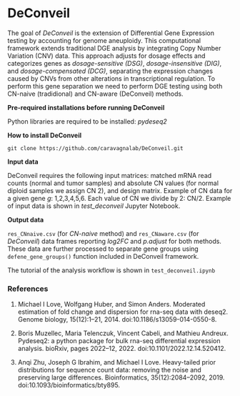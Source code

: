 # DeConveil

The goal of *DeConveil* is the extension of Differential Gene Expression testing by accounting for genome aneuploidy.
This computational framework extends traditional DGE analysis by integrating Copy Number Variation (CNV) data.
This approach adjusts for dosage effects and categorizes genes as *dosage-sensitive (DSG)*, *dosage-insensitive (DIG)*, and *dosage-compensated (DCG)*, separating the expression changes caused by CNVs from other alterations in transcriptional regulation.
To perform this gene separation we need to perform DGE testing using both CN-naive (tradidional) and CN-aware (DeConveil) methods.

**Pre-required installations before running DeConveil** 

Python libraries are required to be installed: *pydeseq2*


**How to install DeConveil**

`git clone https://github.com/caravagnalab/DeConveil.git`


**Input data**

DeConveil requires the following input matrices: matched mRNA read counts (normal and tumor samples) and absolute CN values (for normal diploid samples we assign CN 2), and design matrix. Example of CN data for a given gene *g*: 1,2,3,4,5,6. Each value of CN we divide by 2: CN/2. Example of input data is shown in *test_deconveil* Jupyter Notebook.


**Output data**

`res_CNnaive.csv` (for *CN-naive* method) and `res_CNaware.csv` (for *DeConveil*) data frames reporting *log2FC* and *p.adjust* for both methods.
These data are further processed to separate gene groups using `defene_gene_groups()` function included in DeConveil framework.

The tutorial of the analysis workflow is shown in `test_deconveil.ipynb`



### References

1. Michael I Love, Wolfgang Huber, and Simon Anders. Moderated estimation of fold change and dispersion for rna-seq data with deseq2. Genome biology, 15(12):1–21, 2014. doi:10.1186/s13059-014-0550-8.

2. Boris Muzellec, Maria Telenczuk, Vincent Cabeli, and Mathieu Andreux. Pydeseq2: a python package for bulk rna-seq differential expression analysis. bioRxiv, pages 2022–12, 2022. doi:10.1101/2022.12.14.520412.

3. Anqi Zhu, Joseph G Ibrahim, and Michael I Love. Heavy-tailed prior distributions for sequence count data: removing the noise and preserving large differences. Bioinformatics, 35(12):2084–2092, 2019. doi:10.1093/bioinformatics/bty895.
